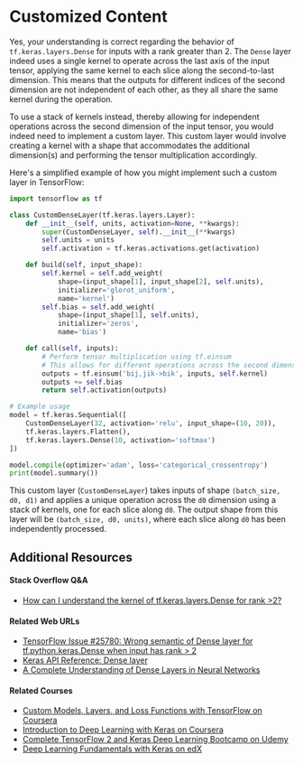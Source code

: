 # Customized Content

Yes, your understanding is correct regarding the behavior of `tf.keras.layers.Dense` for inputs with a rank greater than 2. The `Dense` layer indeed uses a single kernel to operate across the last axis of the input tensor, applying the same kernel to each slice along the second-to-last dimension. This means that the outputs for different indices of the second dimension are not independent of each other, as they all share the same kernel during the operation.

To use a stack of kernels instead, thereby allowing for independent operations across the second dimension of the input tensor, you would indeed need to implement a custom layer. This custom layer would involve creating a kernel with a shape that accommodates the additional dimension(s) and performing the tensor multiplication accordingly.

Here's a simplified example of how you might implement such a custom layer in TensorFlow:

```python
import tensorflow as tf

class CustomDenseLayer(tf.keras.layers.Layer):
    def __init__(self, units, activation=None, **kwargs):
        super(CustomDenseLayer, self).__init__(**kwargs)
        self.units = units
        self.activation = tf.keras.activations.get(activation)

    def build(self, input_shape):
        self.kernel = self.add_weight(
            shape=(input_shape[1], input_shape[2], self.units),
            initializer='glorot_uniform',
            name='kernel')
        self.bias = self.add_weight(
            shape=(input_shape[1], self.units),
            initializer='zeros',
            name='bias')

    def call(self, inputs):
        # Perform tensor multiplication using tf.einsum
        # This allows for different operations across the second dimension
        outputs = tf.einsum('bij,jik->bik', inputs, self.kernel)
        outputs += self.bias
        return self.activation(outputs)

# Example usage
model = tf.keras.Sequential([
    CustomDenseLayer(32, activation='relu', input_shape=(10, 20)),
    tf.keras.layers.Flatten(),
    tf.keras.layers.Dense(10, activation='softmax')
])

model.compile(optimizer='adam', loss='categorical_crossentropy')
print(model.summary())
```

This custom layer (`CustomDenseLayer`) takes inputs of shape `(batch_size, d0, d1)` and applies a unique operation across the `d0` dimension using a stack of kernels, one for each slice along `d0`. The output shape from this layer will be `(batch_size, d0, units)`, where each slice along `d0` has been independently processed.

## Additional Resources

#### Stack Overflow Q&A
- [How can I understand the kernel of tf.keras.layers.Dense for rank >2?](https://stackoverflow.com/questions/68984841/how-can-i-understand-the-kernel-of-tf-keras-layers-dense-for-rank-2)

#### Related Web URLs
- [TensorFlow Issue #25780: Wrong semantic of Dense layer for tf.python.keras.Dense when input has rank > 2](https://github.com/tensorflow/tensorflow/issues/25780)
- [Keras API Reference: Dense layer](https://keras.io/api/layers/core_layers/dense/)
- [A Complete Understanding of Dense Layers in Neural Networks](https://analyticsindiamag.com/a-complete-understanding-of-dense-layers-in-neural-networks/)

#### Related Courses
- [Custom Models, Layers, and Loss Functions with TensorFlow on Coursera](https://www.coursera.org/learn/custom-models-layers-loss-functions-with-tensorflow)
- [Introduction to Deep Learning with Keras on Coursera](https://www.coursera.org/learn/introduction-to-deep-learning-with-keras)
- [Complete TensorFlow 2 and Keras Deep Learning Bootcamp on Udemy](https://www.udemy.com/course/complete-tensorflow-2-and-keras-deep-learning-bootcamp/)
- [Deep Learning Fundamentals with Keras on edX](https://www.edx.org/learn/deep-learning/ibm-deep-learning-fundamentals-with-keras)